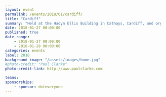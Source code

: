 ```yaml
---
layout: event
permalink: /events/2018/01/cardiff/
title: "Cardiff"
summary: "Held at the Hadyn Ellis Building in Cathays, Cardiff, and organised by Dr Anne-Marie Cunningham."
date: 2018-01-27 00:00:00
published: true
date_range:
    - 2018-01-27 00:00:00
    - 2018-01-28 00:00:00
categories: events
label: 2018
background-image: "/assets/images/home.jpg"
#photo-credit: "Paul Clarke"
photo-credit-link: http://www.paulclarke.com

teams:
sponsorships:
    - sponsor: doteveryone
---
```

